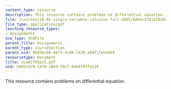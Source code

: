 ```yaml
---
content_type: resource
description: This resource contains problems on differential equation.
file: /courses/18-01-single-variable-calculus-fall-2005/b8dec578147028edf9cf6de4f93fe125_ocw01f05ps5.pdf
file_type: application/pdf
learning_resource_types:
- Assignments
ocw_type: OCWFile
parent_title: Assignments
parent_type: CourseSection
parent_uid: 99d3bc66-4471-4c96-2420-a9df1feb4959
resourcetype: Document
title: ocw01f05ps5.pdf
uid: b8dec578-1470-28ed-f9cf-6de4f93fe125
---
```

This resource contains problems on differential equation.

